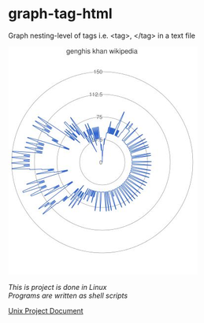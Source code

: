 # graph-tag-html
Graph nesting-level of tags i.e. &lt;tag>, &lt;/tag> in a text file

![Graph, wikipedia page on Genghis Khan](/picture/genghisKhanCircular.jpg)

_This is project is done in Linux_  
_Programs are written as shell scripts_

[Unix Project Document](./UnixProjectDocument.pdf)
